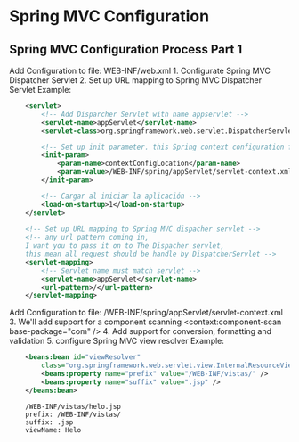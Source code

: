 # Spring MVC Configuration

## Spring MVC Configuration Process Part 1

Add Configuration to file: WEB-INF/web.xml
    1. Configurate Spring MVC Dispatcher Servlet
    2. Set up URL mapping to Spring MVC Dispatcher Servlet
    Example:

```xml
    <servlet>
        <!-- Add Disparcher Servlet with name appservlet -->
        <servlet-name>appServlet</servlet-name>
        <servlet-class>org.springframework.web.servlet.DispatcherServlet</servlet-class>

        <!-- Set up init parameter. this Spring context configuration file is located -->
        <init-param>
            <param-name>contextConfigLocation</param-name>
            <param-value>/WEB-INF/spring/appServlet/servlet-context.xml</param-value>
        </init-param>

        <!-- Cargar al iniciar la aplicación -->
        <load-on-startup>1</load-on-startup>
    </servlet>
    
    <!-- Set up URL mapping to Spring MVC dispacher servlet -->
    <!-- any url pattern coming in,
    I want you to pass it on to The Dispacher servlet,
    this mean all request should be handle by DispatcherServlet -->
    <servlet-mapping>
        <!-- Servlet name must match servlet -->
        <servlet-name>appServlet</servlet-name>
        <url-pattern>/</url-pattern>
    </servlet-mapping>
```

Add Configuration to file: /WEB-INF/spring/appServlet/servlet-context.xml
    3. We'll add support for a component scanning
     <context:component-scan base-package="com" />
    4. Add support for conversion, formatting and validation
    5. configure Spring MVC view resolver
    Example:
```xml
    <beans:bean id="viewResolver"
        class="org.springframework.web.servlet.view.InternalResourceViewResolver">
        <beans:property name="prefix" value="/WEB-INF/vistas/" />
        <beans:property name="suffix" value=".jsp" />
    </beans:bean>
```
        /WEB-INF/vistas/helo.jsp
        prefix: /WEB-INF/vistas/
        suffix: .jsp
        viewName: Helo
